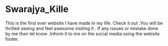 # Swarajya_Kille
This is the first ever website I have made in my life. Check it out .You will be thrilled seeing and feel awesome visiting it . If any issues or mistake done by me then let know .Inform it to me on the social media using the website footer.
